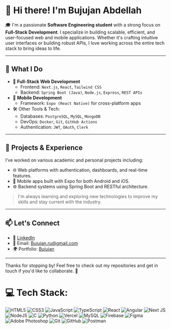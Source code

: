 # 👋 Hi there! I'm Bujujan Abdellah

🎓 I'm a passionate **Software Engineering student** with a strong focus on **Full-Stack Development**. I specialize in building scalable, efficient, and user-focused web and mobile applications. Whether it's crafting intuitive user interfaces or building robust APIs, I love working across the entire tech stack to bring ideas to life.

---

## 💼 What I Do

- 🔧 **Full-Stack Web Development**
  - Frontend: `Next.js`, `React`, `Tailwind CSS`
  - Backend: `Spring Boot (Java)`, `Node.js`, `Express`, `REST APIs`
- 📱 **Mobile Development**
  - Framework: `Expo (React Native)` for cross-platform apps
- 🛠️ Other Tools & Tech:
  - Databases: `PostgreSQL`, `MySQL`, `MongoDB`
  - DevOps: `Docker`, `Git`, `GitHub Actions`
  - Authentication: `JWT`, `OAuth`, `Clerk`

---

## 🚀 Projects & Experience

I’ve worked on various academic and personal projects including:
- 🌐 Web platforms with authentication, dashboards, and real-time features.
- 📲 Mobile apps built with Expo for both Android and iOS.
- ⚙️ Backend systems using Spring Boot and RESTful architecture.

> I'm always learning and exploring new technologies to improve my skills and stay current with the industry.

---

## 📫 Let's Connect

- 💼 [LinkedIn](https://www.linkedin.com/in/abdellah-boujoujan)  
- 📧 Email: Bujujan.ru@gmail.com 
- 🌍 Portfolio: [Bujujan](https://bujujan-portfolio.vercel.app/)

---

Thanks for stopping by! Feel free to check out my repositories and get in touch if you'd like to collaborate. 🚀



# 💻 Tech Stack:
![HTML5](https://img.shields.io/badge/html5-%23E34F26.svg?style=flat&logo=html5&logoColor=white) ![CSS3](https://img.shields.io/badge/css3-%231572B6.svg?style=flat&logo=css3&logoColor=white) ![JavaScript](https://img.shields.io/badge/javascript-%23323330.svg?style=flat&logo=javascript&logoColor=%23F7DF1E) ![TypeScript](https://img.shields.io/badge/typescript-%23007ACC.svg?style=flat&logo=typescript&logoColor=white) ![React](https://img.shields.io/badge/react-%2320232a.svg?style=flat&logo=react&logoColor=%2361DAFB) ![Angular](https://img.shields.io/badge/angular-%23DD0031.svg?style=flat&logo=angular&logoColor=white) ![Next JS](https://img.shields.io/badge/Next-black?style=flat&logo=next.js&logoColor=white) ![NodeJS](https://img.shields.io/badge/node.js-6DA55F?style=flat&logo=node.js&logoColor=white) ![C](https://img.shields.io/badge/c-%2300599C.svg?style=flat&logo=c&logoColor=white) ![Python](https://img.shields.io/badge/python-3670A0?style=flat&logo=python&logoColor=ffdd54) ![Vercel](https://img.shields.io/badge/vercel-%23000000.svg?style=flat&logo=vercel&logoColor=white) ![MySQL](https://img.shields.io/badge/mysql-4479A1.svg?style=flat&logo=mysql&logoColor=white) ![Firebase](https://img.shields.io/badge/firebase-a08021?style=flat&logo=firebase&logoColor=ffcd34) ![Figma](https://img.shields.io/badge/figma-%23F24E1E.svg?style=flat&logo=figma&logoColor=white) ![Adobe Photoshop](https://img.shields.io/badge/adobe%20photoshop-%2331A8FF.svg?style=flat&logo=adobe%20photoshop&logoColor=white) ![Git](https://img.shields.io/badge/git-%23F05033.svg?style=flat&logo=git&logoColor=white) ![GitHub](https://img.shields.io/badge/github-%23121011.svg?style=flat&logo=github&logoColor=white) ![Postman](https://img.shields.io/badge/Postman-FF6C37?style=flat&logo=postman&logoColor=white)
